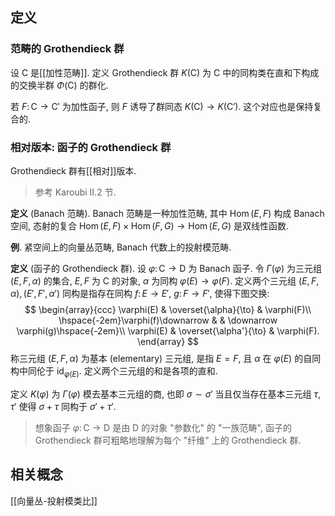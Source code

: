 
## 定义

### 范畴的 Grothendieck 群

设 $\mathsf C$ 是[[加性范畴]]. 定义 Grothendieck 群 $K(\mathsf C)$ 为 $\mathsf C$ 中的同构类在直和下构成的交换半群 $\Phi(\mathsf C)$ 的群化.

若 $F \colon \mathsf C \to \mathsf C'$ 为加性函子, 则 $F$ 诱导了群同态 $K(\mathsf C) \to K(\mathsf C')$. 这个对应也是保持复合的.

### 相对版本: 函子的 Grothendieck 群

Grothendieck 群有[[相对]]版本.

> 参考 Karoubi II.2 节.

**定义** (Banach 范畴). Banach 范畴是一种加性范畴, 其中 $\operatorname{Hom}(E,F)$ 构成 Banach 空间, 态射的复合 $\operatorname{Hom}(E,F)\times \operatorname{Hom}(F,G) \to \operatorname{Hom}(E,G)$ 是双线性函数.

**例**. 紧空间上的向量丛范畴, Banach 代数上的投射模范畴.

**定义** (函子的 Grothendieck 群). 设 $\varphi \colon \mathsf C \to \mathsf D$ 为 Banach 函子. 令 $\Gamma(\varphi)$ 为三元组 $(E,F,\alpha)$ 的集合, $E,F$ 为 $\mathsf C$ 的对象, $\alpha$ 为同构 $\varphi(E)\to\varphi(F)$. 定义两个三元组 $(E,F,\alpha), (E',F',\alpha ')$ 同构是指存在同构 $f\colon E \to E'$, $g\colon F\to F'$, 使得下图交换:
$$
\begin{array}{ccc}
	\varphi(E) & \overset{\alpha}{\to} & \varphi(F)\\
	\hspace{-2em}\varphi(f)\downarrow &  & \downarrow \varphi(g)\hspace{-2em}\\
	\varphi(E) & \overset{\alpha'}{\to} & \varphi(F).
\end{array}
$$
称三元组 $(E,F,\alpha)$ 为基本 (elementary) 三元组, 是指 $E=F$, 且 $\alpha$ 在 $\varphi(E)$ 的自同构中同伦于 $\operatorname{id}_{\varphi(E)}$. 定义两个三元组的和是各项的直和.

定义 $K(\varphi)$ 为 $\Gamma(\varphi)$ 模去基本三元组的商, 也即 $\sigma\sim\sigma'$ 当且仅当存在基本三元组 $\tau,\tau'$ 使得 $\sigma+\tau$ 同构于 $\sigma'+\tau'$.

> 想象函子 $\varphi\colon \mathsf C \to \mathsf D$ 是由 $\mathsf D$ 的对象 "参数化" 的 "一族范畴", 函子的 Grothendieck 群可粗略地理解为每个 "纤维" 上的 Grothendieck 群.

## 相关概念

[[向量丛-投射模类比]]